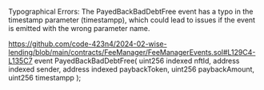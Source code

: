 Typographical Errors: The PayedBackBadDebtFree event has a typo in the timestamp parameter (timestampp), which could lead to issues if the event is emitted with the wrong parameter name.

 https://github.com/code-423n4/2024-02-wise-lending/blob/main/contracts/FeeManager/FeeManagerEvents.sol#L129C4-L135C7
event PayedBackBadDebtFree(
        uint256 indexed nftId,
        address indexed sender,
        address indexed paybackToken,
        uint256  paybackAmount,
        uint256 timestampp
    );